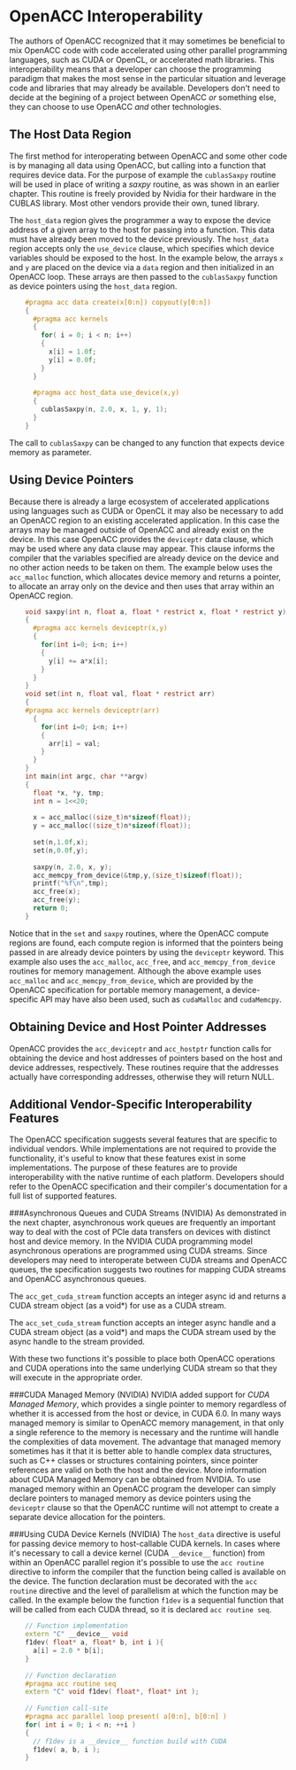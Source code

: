 OpenACC Interoperability
========================
The authors of OpenACC recognized that it may sometimes be beneficial to mix
OpenACC code with code accelerated using other parallel programming languages,
such as CUDA or OpenCL, or accelerated math libraries. This interoperability
means that a developer can choose the programming paradigm that makes the most
sense in the particular situation and leverage code and libraries that may
already be available. Developers don't need to decide at the begining of a
project between OpenACC *or* something else, they can choose to use OpenACC *and*
other technologies.

The Host Data Region
--------------------
The first method for interoperating between OpenACC and some other code is by
managing all data using OpenACC, but calling into a function that requires
device data. For the purpose of example the `cublasSaxpy` routine will be used
in place of writing a *saxpy* routine, as was shown in an earlier chapter. This
routine is freely provided by Nvidia for their hardware in the CUBLAS library.
Most other vendors provide their own, tuned library.

The `host_data` region gives the programmer a way to expose the device address
of a given array to the host for passing into a function. This data must have
already been moved to the device previously. The `host_data` region accepts
only the `use_device` clause, which specifies which device variables should be
exposed to the host. In the example below, the arrays `x` and `y` are placed on
the device via a `data` region and then initialized in an OpenACC
loop. These arrays are then passed to the `cublasSaxpy` function as device
pointers using the `host_data` region. 

~~~~ {.c .numberLines}
    #pragma acc data create(x[0:n]) copyout(y[0:n])
    {
      #pragma acc kernels
      {
        for( i = 0; i < n; i++)
        {
          x[i] = 1.0f;
          y[i] = 0.0f;
        }
      }
  
      #pragma acc host_data use_device(x,y)
      {
        cublasSaxpy(n, 2.0, x, 1, y, 1);
      }
    }
~~~~

The call to `cublasSaxpy` can be changed to any function that expects device
memory as parameter.

Using Device Pointers
---------------------
Because there is already a large ecosystem of accelerated applications using
languages such as CUDA or OpenCL it may also be necessary to add an OpenACC
region to an existing accelerated application. In this case the arrays may be
managed outside of OpenACC and already exist on the device. In this case
OpenACC provides the `deviceptr` data clause, which may be used where any data
clause may appear. This clause informs the compiler that the variables
specified are already device on the device and no other action needs to be
taken on them. The example below uses the `acc_malloc` function, which
allocates device memory and returns a pointer, to allocate an array only on the
device and then uses that array within an OpenACC region.

~~~~ {.c .numberLines}
    void saxpy(int n, float a, float * restrict x, float * restrict y)
    {
      #pragma acc kernels deviceptr(x,y)
      {
        for(int i=0; i<n; i++)
        {
          y[i] += a*x[i];
        }
      }
    }
    void set(int n, float val, float * restrict arr)
    {
    #pragma acc kernels deviceptr(arr)
      {
        for(int i=0; i<n; i++)
        {
          arr[i] = val;
        }
      }
    }
    int main(int argc, char **argv)
    {
      float *x, *y, tmp;
      int n = 1<<20;
    
      x = acc_malloc((size_t)n*sizeof(float));
      y = acc_malloc((size_t)n*sizeof(float));
    
      set(n,1.0f,x);
      set(n,0.0f,y);
    
      saxpy(n, 2.0, x, y);
      acc_memcpy_from_device(&tmp,y,(size_t)sizeof(float));
      printf("%f\n",tmp);
      acc_free(x);
      acc_free(y);
      return 0;
    }
~~~~

Notice that in the `set` and `saxpy` routines, where the OpenACC compute
regions are found, each compute region is informed that the pointers being
passed in are already device pointers by using the `deviceptr` keyword. This
example also uses the `acc_malloc`, `acc_free`, and `acc_memcpy_from_device`
routines for memory management. Although the above example uses `acc_malloc`
and `acc_memcpy_from_device`, which are provided by the OpenACC specification
for portable memory management, a device-specific API may have also been used,
such as `cudaMalloc` and `cudaMemcpy`.

Obtaining Device and Host Pointer Addresses
-------------------------------------------
OpenACC provides the `acc_deviceptr` and `acc_hostptr` function calls for
obtaining the device and host addresses of pointers based on the host and
device addresses, respectively. These routines require that the addresses
actually have corresponding addresses, otherwise they will return NULL.

<!---
Mapping Arrays
--------------
***This is a pretty complicated thing to explain. Would anyone object to it
being left out?***
--->

Additional Vendor-Specific Interoperability Features
----------------------------------------------------
The OpenACC specification suggests several features that are specific to
individual vendors. While implementations are not required to provide the
functionality, it's useful to know that these features exist in some
implementations. The purpose of these features are to provide interoperability
with the native runtime of each platform. Developers should refer to the
OpenACC specification and their compiler's documentation for a full list of
supported features.

###Asynchronous Queues and CUDA Streams (NVIDIA)
As demonstrated in the next chapter, asynchronous work queues are frequently an
important way to deal with the cost of PCIe data transfers on devices with
distinct host and device memory. In the NVIDIA CUDA programming model
asynchronous operations are programmed using CUDA streams. Since developers may
need to interoperate between CUDA streams and OpenACC queues, the specification
suggests two routines for mapping CUDA streams and OpenACC asynchronous queues.

The `acc_get_cuda_stream` function accepts an integer async id and returns a
CUDA stream object (as a void\*) for use as a CUDA stream.

The `acc_set_cuda_stream` function accepts an integer async handle and a CUDA
stream object (as a void\*) and maps the CUDA stream used by the async handle
to the stream provided.

With these two functions it's possible to place both OpenACC operations and
CUDA operations into the same underlying CUDA stream so that they will execute
in the appropriate order.

###CUDA Managed Memory (NVIDIA)
NVIDIA added support for *CUDA Managed Memory*, which provides a single pointer
to memory regardless of whether it is accessed from the host or device, in CUDA
6.0. In many ways managed memory is similar to OpenACC memory management, in
that only a single reference to the memory is necessary and the runtime will
handle the complexities of data movement. The advantage that managed memory
sometimes has it that it is better able to handle complex data structures, such
as C++ classes or structures containing pointers, since pointer references are
valid on both the host and the device. More information about CUDA Managed
Memory can be obtained from NVIDIA. To use managed memory within an OpenACC
program the developer can simply declare pointers to managed memory as device
pointers using the `deviceptr` clause so that the OpenACC runtime will not
attempt to create a separate device allocation for the pointers. 

###Using CUDA Device Kernels (NVIDIA)
The `host_data` directive is useful for passing device memory to host-callable
CUDA kernels. In cases where it's necessary to call a device kernel (CUDA
`__device__` function) from within an OpenACC parallel region it's possible to
use the `acc routine` directive to inform the compiler that the function being
called is available on the device. The function declaration must be decorated
with the `acc routine` directive and the level of parallelism at which the
function may be called. In the example below the function `f1dev` is a sequential
function that will be called from each CUDA thread, so it is declared `acc
routine seq`. 

~~~~ {.cpp .numberLines}
    // Function implementation
    extern "C" __device__ void
    f1dev( float* a, float* b, int i ){
      a[i] = 2.0 * b[i];
    }
    
    // Function declaration
    #pragma acc routine seq
    extern "C" void f1dev( float*, float* int );
    
    // Function call-site
    #pragma acc parallel loop present( a[0:n], b[0:n] )
    for( int i = 0; i < n; ++i )
    {
      // f1dev is a __device__ function build with CUDA
      f1dev( a, b, i );
    }
~~~~
